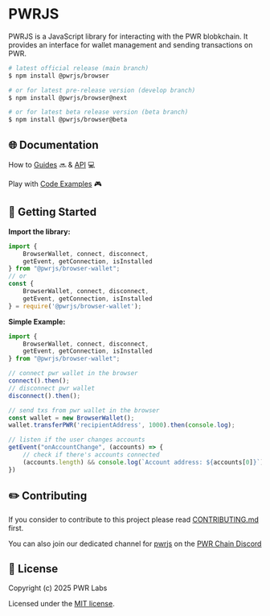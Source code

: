 # PWRJS

PWRJS is a JavaScript library for interacting with the PWR blobkchain. It provides an interface for wallet management and sending transactions on PWR.

```bash
# latest official release (main branch)
$ npm install @pwrjs/browser

# or for latest pre-release version (develop branch)
$ npm install @pwrjs/browser@next

# or for latest beta release version (beta branch)
$ npm install @pwrjs/browser@beta
```

## 🌐 Documentation

How to [Guides](https://pwrlabs.io) 🔜 & [API](https://pwrlabs.io) 💻

Play with [Code Examples](https://github.com/keep-pwr-strong/pwr-examples/) 🎮

## 💫 Getting Started

**Import the library:**

```ts
import { 
    BrowserWallet, connect, disconnect, 
    getEvent, getConnection, isInstalled 
} from "@pwrjs/browser-wallet";
// or
const { 
	BrowserWallet, connect, disconnect, 
	getEvent, getConnection, isInstalled 
} = require('@pwrjs/browser-wallet');
```

**Simple Example:**

```js
import { 
    BrowserWallet, connect, disconnect, 
    getEvent, getConnection, isInstalled 
} from "@pwrjs/browser-wallet";

// connect pwr wallet in the browser
connect().then();
// disconnect pwr wallet
disconnect().then();

// send txs from pwr wallet in the browser
const wallet = new BrowserWallet();
wallet.transferPWR('recipientAddress', 1000).then(console.log);

// listen if the user changes accounts
getEvent("onAccountChange", (accounts) => {
    // check if there's accounts connected
    (accounts.length) && console.log(`Account address: ${accounts[0]}`);
})
```

## ✏️ Contributing

If you consider to contribute to this project please read [CONTRIBUTING.md](https://github.com/pwrlabs/pwrjs/blob/main/CONTRIBUTING.md) first.

You can also join our dedicated channel for [pwrjs](https://discord.com/channels/793094838509764618/927918707613786162) on the [PWR Chain Discord](https://discord.com/invite/YgsdxEx3)

## 📜 License

Copyright (c) 2025 PWR Labs

Licensed under the [MIT license](https://github.com/pwrlabs/pwrjs/blob/main/LICENSE).
